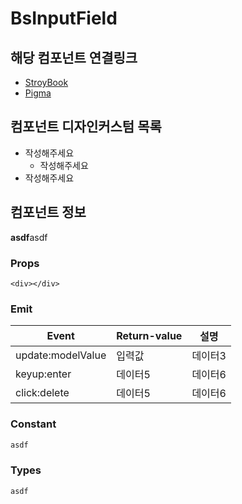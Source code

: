 # BsInputField

## 해당 컴포넌트 연결링크

- [StroyBook](https://www.google.com)
- [Pigma](https://www.google.com)

## 컴포넌트 디자인커스텀 목록

- 작성해주세요
  - 작성해주세요
- 작성해주세요

## 컴포넌트 정보

**asdf**asdf

### Props

```Props
<div></div>
```

### Emit

| Event             | Return-value | 설명    |
| ----------------- | ------------ | ------- |
| update:modelValue | 입력값       | 데이터3 |
| keyup:enter       | 데이터5      | 데이터6 |
| click:delete      | 데이터5      | 데이터6 |

### Constant

```/src/constants/BsInputField.ts
asdf
```

### Types

```/src/constants/BsInputField/index.type.ts
asdf
```
